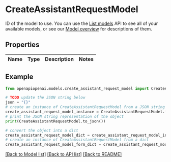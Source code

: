 # CreateAssistantRequestModel

ID of the model to use. You can use the [List models](/docs/api-reference/models/list) API to see all of your available models, or see our [Model overview](/docs/models/overview) for descriptions of them. 

## Properties

Name | Type | Description | Notes
------------ | ------------- | ------------- | -------------

## Example

```python
from openapiopenai.models.create_assistant_request_model import CreateAssistantRequestModel

# TODO update the JSON string below
json = "{}"
# create an instance of CreateAssistantRequestModel from a JSON string
create_assistant_request_model_instance = CreateAssistantRequestModel.from_json(json)
# print the JSON string representation of the object
print(CreateAssistantRequestModel.to_json())

# convert the object into a dict
create_assistant_request_model_dict = create_assistant_request_model_instance.to_dict()
# create an instance of CreateAssistantRequestModel from a dict
create_assistant_request_model_form_dict = create_assistant_request_model.from_dict(create_assistant_request_model_dict)
```
[[Back to Model list]](../README.md#documentation-for-models) [[Back to API list]](../README.md#documentation-for-api-endpoints) [[Back to README]](../README.md)


